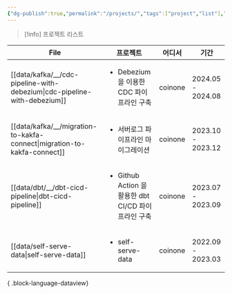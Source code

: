 ```yaml
---
{"dg-publish":true,"permalink":"/projects/","tags":["project","list"],"dgShowLocalGraph":true,"dgEnableSearch":true,"dgLinkPreview":true,"noteIcon":"","created":"2024-08-31T19:26:08.273+09:00"}
---
```




> [!info] 프로젝트 리스트


| File                                                                        | 프로젝트                                                     | 어디서     | 기간                |
| --------------------------------------------------------------------------- | -------------------------------------------------------- | ------- | ----------------- |
| [[data/kafka/__/cdc-pipeline-with-debezium\|cdc-pipeline-with-debezium]] | <ul><li>Debezium 을 이용한 CDC 파이프라인 구축</li></ul>            | coinone | 2024.05 - 2024.08 |
| [[data/kafka/__/migration-to-kakfa-connect\|migration-to-kakfa-connect]] | <ul><li>서버로그 파이프라인 마이그레이션</li></ul>                      | coinone | 2023.10 - 2023.12 |
| [[data/dbt/__/dbt-cicd-pipeline\|dbt-cicd-pipeline]]                     | <ul><li>Github Action 을 활용한 dbt CI/CD 파이프라인 구축</li></ul> | coinone | 2023.07 - 2023.09 |
| [[data/self-serve-data\|self-serve-data]]                                | <ul><li>self-serve-data</li></ul>                        | coinone | 2022.09 - 2023.03 |

{ .block-language-dataview}

